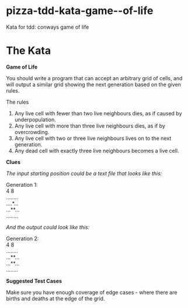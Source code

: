 # pizza-tdd-kata-game--of-life
Kata for tdd: conways game of life

# The Kata
**Game of Life**

You should write a program that can accept an arbitrary grid of cells, and will output a similar grid showing the next generation based on the given rules.
 
The rules
   1. Any live cell with fewer than two live neighbours dies, as if caused by underpopulation.
   2. Any live cell with more than three live neighbours dies, as if by overcrowding.
   3. Any live cell with two or three live neighbours lives on to the next generation.
   4. Any dead cell with exactly three live neighbours becomes a live cell.

**Clues**

_The input starting position could be a text file that looks like this:_

Generation 1:  
4 8  
........  
....*...  
...**...  
........  

_And the output could look like this:_

Generation 2:  
4 8  
........  
...\*\*...  
...\*\*...  
........  

**Suggested Test Cases**

Make sure you have enough coverage of edge cases - where there are births and deaths at the edge of the grid.
